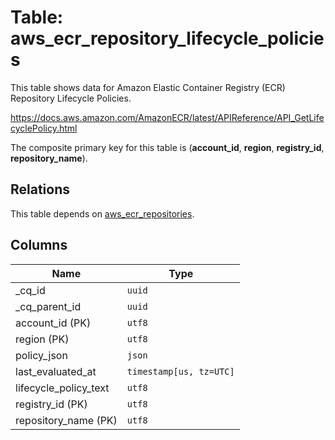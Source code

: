 # Table: aws_ecr_repository_lifecycle_policies

This table shows data for Amazon Elastic Container Registry (ECR) Repository Lifecycle Policies.

https://docs.aws.amazon.com/AmazonECR/latest/APIReference/API_GetLifecyclePolicy.html

The composite primary key for this table is (**account_id**, **region**, **registry_id**, **repository_name**).

## Relations

This table depends on [aws_ecr_repositories](aws_ecr_repositories.md).

## Columns

| Name          | Type          |
| ------------- | ------------- |
|_cq_id|`uuid`|
|_cq_parent_id|`uuid`|
|account_id (PK)|`utf8`|
|region (PK)|`utf8`|
|policy_json|`json`|
|last_evaluated_at|`timestamp[us, tz=UTC]`|
|lifecycle_policy_text|`utf8`|
|registry_id (PK)|`utf8`|
|repository_name (PK)|`utf8`|